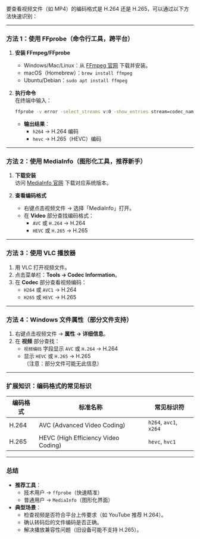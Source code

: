 要查看视频文件（如 MP4）的编码格式是 H.264 还是 H.265，可以通过以下方法快速识别：

---

### 方法 1：使用 **FFprobe**（命令行工具，跨平台）
1. **安装 FFmpeg/FFprobe**  
   - Windows/Mac/Linux：从 [FFmpeg 官网](https://ffmpeg.org/download.html) 下载并安装。
   - macOS（Homebrew）：`brew install ffmpeg`
   - Ubuntu/Debian：`sudo apt install ffmpeg`

2. **执行命令**  
   在终端中输入：
   ```bash
   ffprobe -v error -select_streams v:0 -show_entries stream=codec_name -of default=noprint_wrappers=1:nokey=1 input.mp4
   ```
   - **输出结果**：
     - `h264` → H.264 编码
     - `hevc` → H.265（HEVC）编码

---

### 方法 2：使用 **MediaInfo**（图形化工具，推荐新手）
1. **下载安装**  
   访问 [MediaInfo 官网](https://mediaarea.net/en/MediaInfo) 下载对应系统版本。

2. **查看编码格式**  
   - 右键点击视频文件 → 选择「MediaInfo」打开。
   - 在 **Video** 部分查找编码格式：
     - `AVC` 或 `H.264` → H.264
     - `HEVC` 或 `H.265` → H.265

---

### 方法 3：使用 **VLC 播放器**
1. 用 VLC 打开视频文件。
2. 点击菜单栏：**Tools → Codec Information**。
3. 在 **Codec** 部分查看视频编码：
   - `H264` 或 `AVC1` → H.264
   - `H265` 或 `HEVC` → H.265

---

### 方法 4：Windows 文件属性（部分文件支持）
1. 右键点击视频文件 → **属性 → 详细信息**。
2. 在 **视频** 部分查找：
   - `视频编码` 字段显示 `AVC` 或 `H.264` → H.264
   - 显示 `HEVC` 或 `H.265` → H.265  
   （注意：部分文件可能无此信息）

---

### 扩展知识：编码格式的常见标识
| **编码格式** | **标准名称**       | **常见标识符**               |
|--------------|--------------------|-----------------------------|
| H.264        | AVC (Advanced Video Coding) | `h264`, `avc1`, `x264` |
| H.265        | HEVC (High Efficiency Video Coding) | `hevc`, `hvc1` |

---

### 总结
- **推荐工具**：  
  - 技术用户 → `ffprobe`（快速精准）  
  - 普通用户 → `MediaInfo`（图形化界面）  
- **典型场景**：  
  - 检查视频是否符合平台上传要求（如 YouTube 推荐 H.264）。  
  - 确认转码后的文件编码是否正确。  
  - 解决播放兼容性问题（旧设备可能不支持 H.265）。